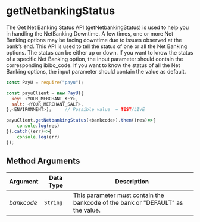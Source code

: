 getNetbankingStatus
========================

The Get Net Banking Status API (getNetbankingStatus) is used to help you in handling the NetBanking Downtime. A few times, one or more Net Banking options may be facing downtime due to issues observed at the bank’s end. This API is used to tell the status of one or all the Net Banking options. The status can be either up or down. If you want to know the status of a specific Net Banking option, the input parameter should contain the corresponding ibibo_code. If you want to know the status of all the Net Banking options, the input parameter should contain the value as default.

```javascript
const PayU = require("payu");

const payuClient = new PayU({
  key: <YOUR_MERCHANT_KEY>,
  salt: <YOUR_MERCHANT_SALT>,
},<ENVIRONMENT>);     // Possible value  = TEST/LIVE

payuClient.getNetbankingStatus(<bankcode>).then((res)=>{
    console.log(res)
}).catch((err)=>{
    console.log(err)
});
```

## Method Arguments


Argument | Data Type |  Description
------------ | ------------- | -------------
*bankcode* | ```String``` | This parameter must contain the bankcode of the bank or "DEFAULT" as the value.